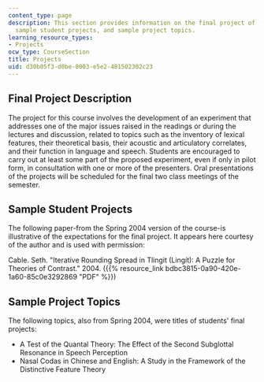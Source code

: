 ```yaml
---
content_type: page
description: This section provides information on the final project of the course,
  sample student projects, and sample project topics.
learning_resource_types:
- Projects
ocw_type: CourseSection
title: Projects
uid: d30b05f3-d0be-0003-e5e2-481502302c23
---
```


Final Project Description
-------------------------

The project for this course involves the development of an experiment that addresses one of the major issues raised in the readings or during the lectures and discussion, related to topics such as the inventory of lexical features, their theoretical basis, their acoustic and articulatory correlates, and their function in language and speech. Students are encouraged to carry out at least some part of the proposed experiment, even if only in pilot form, in consultation with one or more of the presenters. Oral presentations of the projects will be scheduled for the final two class meetings of the semester.

Sample Student Projects
-----------------------

The following paper-from the Spring 2004 version of the course-is illustrative of the expectations for the final project. It appears here courtesy of the author and is used with permission:

Cable. Seth. "Iterative Rounding Spread in Tlingit (Lingít): A Puzzle for Theories of Contrast." 2004. ({{% resource_link bdbc3815-0a90-420e-1a60-85c0e3292869 "PDF" %}})

Sample Project Topics
---------------------

The following topics, also from Spring 2004, were titles of students' final projects:

*   A Test of the Quantal Theory: The Effect of the Second Subglottal Resonance in Speech Perception
*   Nasal Codas in Chinese and English: A Study in the Framework of the Distinctive Feature Theory